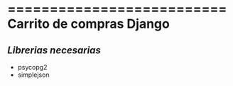 ==========================
Carrito de compras Django
==========================

*Librerias necesarias*
-----------------------

* psycopg2
* simplejson

